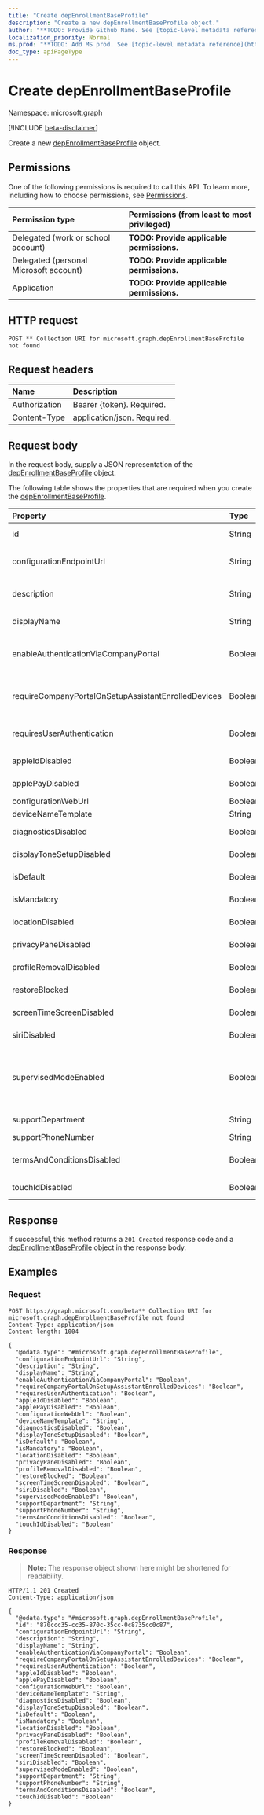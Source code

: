 ```yaml
---
title: "Create depEnrollmentBaseProfile"
description: "Create a new depEnrollmentBaseProfile object."
author: "**TODO: Provide Github Name. See [topic-level metadata reference](https://msgo.azurewebsites.net/add/document/guidelines/metadata.html#topic-level-metadata)**"
localization_priority: Normal
ms.prod: "**TODO: Add MS prod. See [topic-level metadata reference](https://msgo.azurewebsites.net/add/document/guidelines/metadata.html#topic-level-metadata)**"
doc_type: apiPageType
---
```


# Create depEnrollmentBaseProfile
Namespace: microsoft.graph

[!INCLUDE [beta-disclaimer](../../includes/beta-disclaimer.md)]

Create a new [depEnrollmentBaseProfile](../resources/depenrollmentbaseprofile.md) object.

## Permissions
One of the following permissions is required to call this API. To learn more, including how to choose permissions, see [Permissions](/graph/permissions-reference).

|Permission type|Permissions (from least to most privileged)|
|:---|:---|
|Delegated (work or school account)|**TODO: Provide applicable permissions.**|
|Delegated (personal Microsoft account)|**TODO: Provide applicable permissions.**|
|Application|**TODO: Provide applicable permissions.**|

## HTTP request

<!-- {
  "blockType": "ignored"
}
-->
``` http
POST ** Collection URI for microsoft.graph.depEnrollmentBaseProfile not found
```

## Request headers
|Name|Description|
|:---|:---|
|Authorization|Bearer {token}. Required.|
|Content-Type|application/json. Required.|

## Request body
In the request body, supply a JSON representation of the [depEnrollmentBaseProfile](../resources/depenrollmentbaseprofile.md) object.

The following table shows the properties that are required when you create the [depEnrollmentBaseProfile](../resources/depenrollmentbaseprofile.md).

|Property|Type|Description|
|:---|:---|:---|
|id|String|**TODO: Add Description** Inherited from [entity](../resources/entity.md)|
|configurationEndpointUrl|String|Configuration endpoint url to use for Enrollment Inherited from [enrollmentProfile](../resources/enrollmentprofile.md)|
|description|String|Description of the profile Inherited from [enrollmentProfile](../resources/enrollmentprofile.md)|
|displayName|String|Name of the profile Inherited from [enrollmentProfile](../resources/enrollmentprofile.md)|
|enableAuthenticationViaCompanyPortal|Boolean|Indicates to authenticate with Apple Setup Assistant instead of Company Portal. Inherited from [enrollmentProfile](../resources/enrollmentprofile.md)|
|requireCompanyPortalOnSetupAssistantEnrolledDevices|Boolean|Indicates that Company Portal is required on setup assistant enrolled devices Inherited from [enrollmentProfile](../resources/enrollmentprofile.md)|
|requiresUserAuthentication|Boolean|Indicates if the profile requires user authentication Inherited from [enrollmentProfile](../resources/enrollmentprofile.md)|
|appleIdDisabled|Boolean|Indicates if Apple id setup pane is disabled|
|applePayDisabled|Boolean|Indicates if Apple pay setup pane is disabled|
|configurationWebUrl|Boolean|URL for setup assistant login|
|deviceNameTemplate|String|Sets a literal or name pattern.|
|diagnosticsDisabled|Boolean|Indicates if diagnostics setup pane is disabled|
|displayToneSetupDisabled|Boolean|Indicates if displaytone setup screen is disabled|
|isDefault|Boolean|Indicates if this is the default profile|
|isMandatory|Boolean|Indicates if the profile is mandatory|
|locationDisabled|Boolean|Indicates if Location service setup pane is disabled|
|privacyPaneDisabled|Boolean|Indicates if privacy screen is disabled|
|profileRemovalDisabled|Boolean|Indicates if the profile removal option is disabled|
|restoreBlocked|Boolean|Indicates if Restore setup pane is blocked|
|screenTimeScreenDisabled|Boolean|Indicates if screen timeout setup is disabled|
|siriDisabled|Boolean|Indicates if siri setup pane is disabled|
|supervisedModeEnabled|Boolean|Supervised mode, True to enable, false otherwise. See https://docs.microsoft.com/en-us/intune/deploy-use/enroll-devices-in-microsoft-intune for additional information.|
|supportDepartment|String|Support department information|
|supportPhoneNumber|String|Support phone number|
|termsAndConditionsDisabled|Boolean|Indicates if 'Terms and Conditions' setup pane is disabled|
|touchIdDisabled|Boolean|Indicates if touch id setup pane is disabled|



## Response

If successful, this method returns a `201 Created` response code and a [depEnrollmentBaseProfile](../resources/depenrollmentbaseprofile.md) object in the response body.

## Examples

### Request
<!-- {
  "blockType": "request",
  "name": "create_depenrollmentbaseprofile_from_"
}
-->
``` http
POST https://graph.microsoft.com/beta** Collection URI for microsoft.graph.depEnrollmentBaseProfile not found
Content-Type: application/json
Content-length: 1004

{
  "@odata.type": "#microsoft.graph.depEnrollmentBaseProfile",
  "configurationEndpointUrl": "String",
  "description": "String",
  "displayName": "String",
  "enableAuthenticationViaCompanyPortal": "Boolean",
  "requireCompanyPortalOnSetupAssistantEnrolledDevices": "Boolean",
  "requiresUserAuthentication": "Boolean",
  "appleIdDisabled": "Boolean",
  "applePayDisabled": "Boolean",
  "configurationWebUrl": "Boolean",
  "deviceNameTemplate": "String",
  "diagnosticsDisabled": "Boolean",
  "displayToneSetupDisabled": "Boolean",
  "isDefault": "Boolean",
  "isMandatory": "Boolean",
  "locationDisabled": "Boolean",
  "privacyPaneDisabled": "Boolean",
  "profileRemovalDisabled": "Boolean",
  "restoreBlocked": "Boolean",
  "screenTimeScreenDisabled": "Boolean",
  "siriDisabled": "Boolean",
  "supervisedModeEnabled": "Boolean",
  "supportDepartment": "String",
  "supportPhoneNumber": "String",
  "termsAndConditionsDisabled": "Boolean",
  "touchIdDisabled": "Boolean"
}
```


### Response
>**Note:** The response object shown here might be shortened for readability.
<!-- {
  "blockType": "response",
  "truncated": true,
  "@odata.type": "microsoft.graph.depEnrollmentBaseProfile"
}
-->
``` http
HTTP/1.1 201 Created
Content-Type: application/json

{
  "@odata.type": "#microsoft.graph.depEnrollmentBaseProfile",
  "id": "870ccc35-cc35-870c-35cc-0c8735cc0c87",
  "configurationEndpointUrl": "String",
  "description": "String",
  "displayName": "String",
  "enableAuthenticationViaCompanyPortal": "Boolean",
  "requireCompanyPortalOnSetupAssistantEnrolledDevices": "Boolean",
  "requiresUserAuthentication": "Boolean",
  "appleIdDisabled": "Boolean",
  "applePayDisabled": "Boolean",
  "configurationWebUrl": "Boolean",
  "deviceNameTemplate": "String",
  "diagnosticsDisabled": "Boolean",
  "displayToneSetupDisabled": "Boolean",
  "isDefault": "Boolean",
  "isMandatory": "Boolean",
  "locationDisabled": "Boolean",
  "privacyPaneDisabled": "Boolean",
  "profileRemovalDisabled": "Boolean",
  "restoreBlocked": "Boolean",
  "screenTimeScreenDisabled": "Boolean",
  "siriDisabled": "Boolean",
  "supervisedModeEnabled": "Boolean",
  "supportDepartment": "String",
  "supportPhoneNumber": "String",
  "termsAndConditionsDisabled": "Boolean",
  "touchIdDisabled": "Boolean"
}
```

